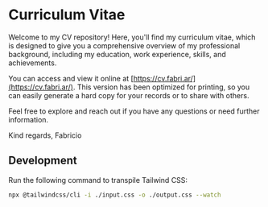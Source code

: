 # Curriculum Vitae

Welcome to my CV repository! Here, you'll find my curriculum vitae, which is designed to give you a comprehensive overview of my professional background, including my education, work experience, skills, and achievements.

You can access and view it online at [https://cv.fabri.ar/](https://cv.fabri.ar/). This version has been optimized for printing, so you can easily generate a hard copy for your records or to share with others.

Feel free to explore and reach out if you have any questions or need further information.

Kind regards,
Fabricio

## Development

Run the following command to transpile Tailwind CSS:

```bash
npx @tailwindcss/cli -i ./input.css -o ./output.css --watch
```
